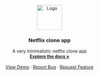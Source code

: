 <!-- PROJECT LOGO -->
<br />
<div align="center">
  <a href="https://github.com/github_username/repo_name">
    <img src="public/favicon.ico" alt="Logo" width="80" height="80">
  </a>

<h3 align="center">Netflix clone app</h3>

  <p align="center">
    A very minimalistic netflix clone app
    <br />
    <a href="https://github.com/p-hronesis/netflix-clone"><strong>Explore the docs »</strong></a>
    <br />
    <br />
    <a href="https://netflix-clone-1cul.vercel.app/">View Demo</a>
    ·
    <a href="https://github.com/p-hronesis/netflix-clone/issues/new?labels=bug&template=bug-report---.md">Report Bug</a>
    ·
    <a href="https://github.com/p-hronesis/netflix-clone/issues/new?labels=enhancement&template=feature-request---.md">Request Feature</a>
  </p>
</div>
